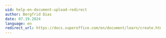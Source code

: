 ```yaml
---
uid: help-en-document-upload-redirect
author: Bergfrid Dias
date: 07.19.2024
language: en
redirect_url: https://docs.superoffice.com/en/document/learn/create.html
---
```

